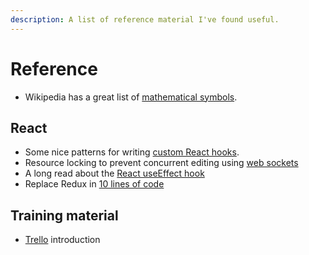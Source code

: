 ```yaml
---
description: A list of reference material I've found useful.
---
```


# Reference

* Wikipedia has a great list of [mathematical symbols](https://en.wikipedia.org/wiki/List_of_mathematical_symbols).

## React
* Some nice patterns for writing [custom React hooks](https://usehooks.com/).
* Resource locking to prevent concurrent editing using [web sockets](https://marmelab.com/blog/2017/09/13/real-time-resource-locking-using-socketio-and-react-router.html)
* A long read about the [React useEffect hook](https://overreacted.io/a-complete-guide-to-useeffect/)
* Replace Redux in [10 lines of code](https://medium.com/simply/state-management-with-react-hooks-and-context-api-at-10-lines-of-code-baf6be8302c)

## Training material
* [Trello](https://trello.com/b/qeTINJJV/trello-training) introduction
